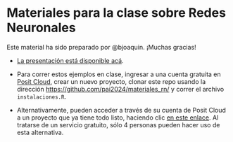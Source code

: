 # Materiales para la clase sobre Redes Neuronales

Este material ha sido preparado por @bjoaquin. ¡Muchas gracias!

* [La presentación está disponible acá](https://docs.google.com/presentation/d/1coFrnh9ZISIvVYOWm0dBnPuZdQl2Wnoc4FB9zPDOfuk/edit?usp=sharing).

* Para correr estos ejemplos en clase, ingresar a una cuenta gratuita en [Posit Cloud](https://posit.cloud/), crear un nuevo proyecto, clonar este repo usando la dirección https://github.com/pai2024/materiales_rn/ y correr el archivo `instalaciones.R`.

* Alternativamente, pueden acceder a través de su cuenta de Posit Cloud a un proyecto que ya tiene todo listo, haciendo clic [en este enlace](https://posit.cloud/spaces/515996/join?access_code=6dfDwiljzWtxfxWPOZendHNlh-CXdB0rVTAx0KgP). Al tratarse de un servicio gratuito, sólo 4 personas pueden hacer uso de esta alternativa.

